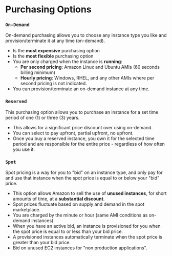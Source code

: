 # Purchasing Options

### `On-Demand`

On-demand purchasing allows you to choose any instance type you like and provision/terminate it at any time (on-demand).

- Is the **most expensive** purchasing option
- Is the **most flexible** purchasing option
- You are only charged when the instance is **running**:
  - **Per second pricing**: Amazon Linux and Ubuntu AMIs (60 seconds billing minimum)
  - **Hourly pricing**: Windows, RHEL, and any other AMIs where per second pricing is not indicated.
- You can provision/terminate an on-demand instance at any time.

### `Reserved`

This purchasing option allows you to purchase an instance for a set time period of one (1) or three (3) years.

- This allows for a significant price discount over using on-demand.
- You can select to pay upfront, partial upfront, no upfront.
- Once you buy a reserved instance, you own it for the selected time period
  and are responsible for the entire price - regardless of how often you
  use it.

### `Spot`

Spot pricing is a way for you to "bid" on an instance type, and only pay for and
use that instance when the spot price is equal to or below your "bid" price.

- This option allows Amazon to sell the use of **unused instances**, for short
  amounts of time, at a **substantial discount**.
- Spot prices fluctuate based on supply and demand in the spot marketplace.
- You are charged by the minute or hour (same AMI conditions as on-demand instances)
- When you have an active bid, an instance is provisioned for you when the spot
  price is equal to or less than your bid price.
- A provisioned instances automatically terminate when the spot price is greater
  than your bid price.
- Bid on unused EC2 instances for "non production applications".

